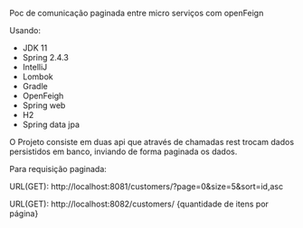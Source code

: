 Poc de comunicação paginada entre micro serviços com openFeign

Usando:

* JDK 11
* Spring 2.4.3
* IntelliJ
* Lombok
* Gradle
* OpenFeigh
* Spring web
* H2
* Spring data jpa

O Projeto consiste em duas api que através de chamadas rest trocam dados persistidos em banco, inviando de forma paginada os dados.

Para requisição paginada:

URL(GET): http://localhost:8081/customers/?page=0&size=5&sort=id,asc

URL(GET): http://localhost:8082/customers/ {quantidade de itens por página}
